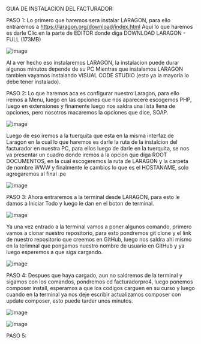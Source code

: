 GUIA DE INSTALACION DEL FACTURADOR:

PASO 1:
Lo primero que haremos sera instalar LARAGON, para ello entraremos a https://laragon.org/download/index.html
Aqui lo que haremos es darle Clic en la parte de EDITOR donde diga DOWNLOAD LARAGON - FULL (173MB)

![image](https://github.com/Luiston26/Guia/assets/141371960/4539c00a-fb56-4ae2-90b3-c4e2f31d707e)

Al a ver hecho eso instalaremos LARAGON, la instalacion puede durar algunos minutos depende de su PC
Mientras que instalamos LARAGON tambien vayamos instalando VISUAL CODE STUDIO (esto ya la mayoria lo debe tener instalado).

PASO 2:
Lo que haremos aca es configurar nuestro Laragon, para ello iremos a Menu, luego en las opciones que nos aparecere escogemos PHP, luego en extensiones y finamente luego nos saldra una lista llena de opciones, pero nosotros macaremos la opciones que dice, SOAP.

![image](https://github.com/Luiston26/Guia/assets/141371960/2979af0c-0082-4cc3-aaf8-7db24690dbe9)

Luego de eso iremos a la tuerquita que esta en la misma interfaz de Laragon en la cual lo que haremos es darle la ruta de la instalcion del facturador en nuestra PC, para ellos luego de darle en la tuerquita, se nos va presentar un cuadro donde iremos a la opcion que diga ROOT DOCUMENTOS, en la cual escogeremos la ruta de LARAGON y la carpeta de nombre WWW y finalmente le cambios lo que es el HOSTANAME, solo agregaremos al final .pe 

![image](https://github.com/Luiston26/Guia/assets/141371960/7279cef4-fb48-4c3e-83a7-7f4a57aacc27)

PASO 3:
Ahora entraremos a la terminal desde LARAGON, para esto le damos a Iniciar Todo y luego le dan en el boton de terminal.

![image](https://github.com/Luiston26/Guia/assets/141371960/bb83003a-aea8-4587-81df-1936540c7c12)

Ya una vez entrado a la terminal vamos a poner algunos comando, primero vamos a clonar nuestro repositorio, para esto pondremos git clone y el link de nuestro repositorio que creemos en GitHub, luego nos saldra ahi mismo en la terimnal que pongamos nuestro nombre de usuario en GitHub y ya luego esperemos a que siga cargando.

![image](https://github.com/Luiston26/Guia/assets/141371960/c372e662-2214-4ddf-b4f8-ced4555fc9f3)


PASO 4:
Despues que haya cargado, aun no saldremos de la terminal y sigamos con los comandos, pondremos cd facturadorpro4, luego ponemos composer install, esperamos a que los codigos carguen en su curso y luego cuando en la terminal ya nos deje escribir actualizamos composer con update composer, esto puede tarder unos minutos.

![image](https://github.com/Luiston26/Guia/assets/141371960/a5e21685-eb4e-4940-a01b-3db8d4d95c9b)

![image](https://github.com/Luiston26/Guia/assets/141371960/db926ec8-1ec8-492a-aa50-110cbbf41a54)

PASO 5:



